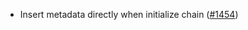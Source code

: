 - Insert metadata directly when initialize chain
  ([\#1454](https://github.com/axonweb3/axon/pull/1454))